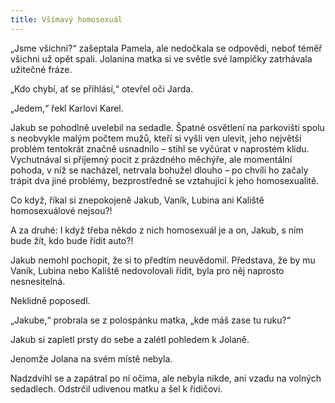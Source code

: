 ```yaml
---
title: Všímavý homosexuál
---
```


„Jsme všichni?“ zašeptala Pamela, ale nedočkala se odpovědi, neboť téměř všichni už opět spali. Jolanina matka si ve světle své lampičky zatrhávala užitečné fráze.

„Kdo chybí, ať se přihlásí,“ otevřel oči Jarda.

„Jedem,“ řekl Karlovi Karel.

Jakub se pohodlně uvelebil na sedadle. Špatné osvětlení na parkovišti spolu s neobvykle malým počtem mužů, kteří si vyšli ven ulevit, jeho největší problém tentokrát značně usnadnilo – stihl se vyčúrat v naprostém klidu. Vychutnával si příjemný pocit z prázdného měchýře, ale momentální pohoda, v níž se nacházel, netrvala bohužel dlouho – po chvíli ho začaly trápit dva jiné problémy, bezprostředně se vztahující k jeho homosexualitě.

Co když, říkal si znepokojeně Jakub, Vaník, Lubina ani Kaliště homosexuálové nejsou?!

A za druhé: I když třeba někdo z nich homosexuál je a on, Jakub, s ním bude žít, kdo bude řídit auto?!

Jakub nemohl pochopit, že si to předtím neuvědomil. Představa, že by mu Vaník, Lubina nebo Kaliště nedovolovali řídit, byla pro něj naprosto nesnesitelná.

Neklidně poposedl.

„Jakube,“ probrala se z polospánku matka, „kde máš zase tu ruku?“

Jakub si zapletl prsty do sebe a zalétl pohledem k Jolaně.

Jenomže Jolana na svém místě nebyla.

Nadzdvihl se a zapátral po ní očima, ale nebyla nikde, ani vzadu na volných sedadlech. Odstrčil udivenou matku a šel k řidičovi.
